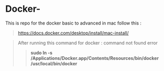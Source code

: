 # Docker-
This is repo for the docker basic to advanced in mac
follow this :

> https://docs.docker.com/desktop/install/mac-install/

> After running this command for docker : command not found error 
>>**sudo ln -s /Applications/Docker.app/Contents/Resources/bin/docker /usr/local/bin/docker**
